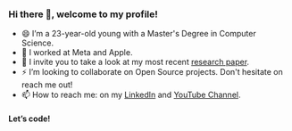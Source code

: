 ### Hi there 👋, welcome to my profile!

- 😄 I’m a 23-year-old young with a Master's Degree in Computer Science.
- 🔭 I worked at Meta and Apple.
- 🌱 I invite you to take a look at my most recent [research paper](https://doi.org/10.1109/ACCESS.2022.3211513).
- ⚡️ I’m looking to collaborate on Open Source projects. Don't hesitate on reach me out!
- 📫 How to reach me: on my [LinkedIn](https://www.linkedin.com/in/genaro-almaraz-143b6012a/) and [YouTube Channel](https://www.youtube.com/channel/UCBPY2M3ROE6RHqiL09GZgjA).

#### Let’s code!
